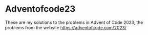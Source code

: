 # Adventofcode23

These are my solutions to the problems in Advent of Code 2023, the problems from the website https://adventofcode.com/2023/
